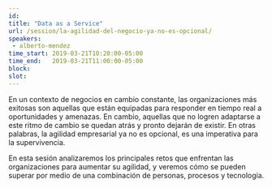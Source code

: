```yaml
---
id: 
title: "Data as a Service"
url: /session/la-agilidad-del-negocio-ya-no-es-opcional/
speakers:
 - alberto-mendez
time_start: 2019-03-21T10:20:00-05:00
time_end:   2019-03-21T11:00:00-05:00
block: 
slot: 
---
```


En un contexto de negocios en cambio constante, las organizaciones más exitosas son aquellas que están equipadas para responder en tiempo real a oportunidades y amenazas. En cambio, aquellas que no logren adaptarse a este ritmo de cambio se quedan atrás y pronto dejarán de existir. En otras palabras, la agilidad empresarial ya no es opcional, es una imperativa para la supervivencia.

En esta sesión analizaremos los principales retos que enfrentan las organizaciones para aumentar su agilidad, y veremos cómo se pueden superar por medio de una combinación de personas, procesos y tecnología.